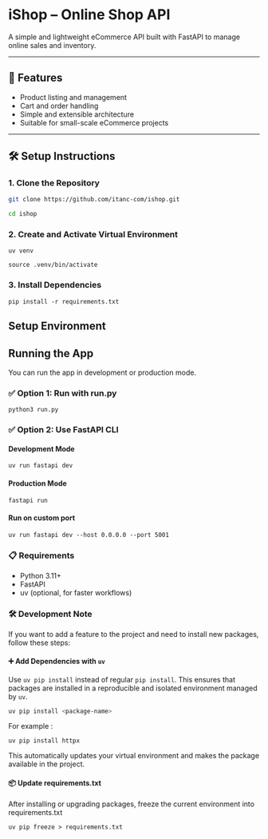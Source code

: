 # iShop – Online Shop API

A simple and lightweight eCommerce API built with FastAPI to manage online sales and inventory.

---

## 🚀 Features

- Product listing and management  
- Cart and order handling  
- Simple and extensible architecture  
- Suitable for small-scale eCommerce projects  

---

## 🛠️ Setup Instructions

### 1. Clone the Repository

```bash
git clone https://github.com/itanc-com/ishop.git

cd ishop
```
### 2. Create and Activate Virtual Environment

```
uv venv

source .venv/bin/activate
```

### 3. Install Dependencies
```
pip install -r requirements.txt
```

## Setup Environment 


## Running the App
You can run the app in development or production mode.

### ✅ Option 1: Run with run.py

```
python3 run.py
```
### ✅ Option 2: Use FastAPI CLI

#### Development Mode 
```
uv run fastapi dev
```

#### Production Mode

```
fastapi run
```

#### Run on custom port 

```
uv run fastapi dev --host 0.0.0.0 --port 5001
```

### 📋 Requirements

- Python 3.11+
- FastAPI
- uv (optional, for faster workflows)

### 🛠️ Development Note

If you want to add a feature to the project and need to install new packages, follow these steps:

#### ➕ Add Dependencies with `uv`

Use `uv pip install` instead of regular `pip install`. This ensures that packages are installed in a reproducible and isolated environment managed by `uv`.

```bash
uv pip install <package-name>
```

For example :

```
uv pip install httpx
```

This automatically updates your virtual environment and makes the package available in the project.



#### 📦 Update requirements.txt

After installing or upgrading packages, freeze the current environment into requirements.txt

```
uv pip freeze > requirements.txt
```